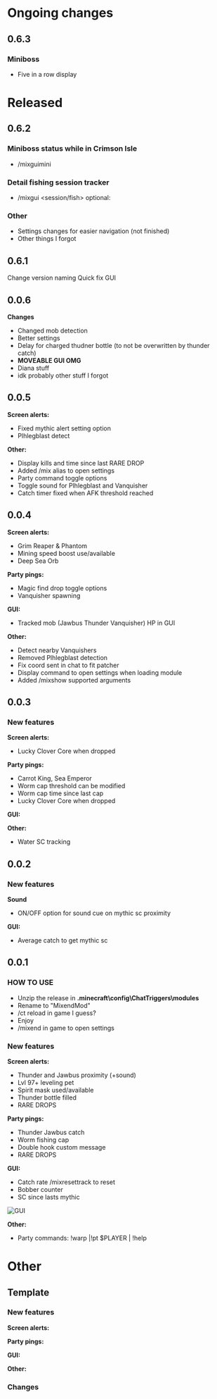 # Ongoing changes

## 0.6.3

### Miniboss
- Five in a row display

# Released

## 0.6.2

### Miniboss status while in Crimson Isle
- /mixguimini

### Detail fishing session tracker
- /mixgui <session/fish> optional: <reset>

### Other
- Settings changes for easier navigation (not finished)
- Other things I forgot

## 0.6.1

Change version naming
Quick fix GUI

## 0.0.6

**Changes**

- Changed mob detection
- Better settings
- Delay for charged thudner bottle (to not be overwritten by thunder catch)
- **MOVEABLE GUI OMG**
- Diana stuff
- idk probably other stuff I forgot

## 0.0.5

**Screen alerts:**

- Fixed mythic alert setting option 
- Plhlegblast detect

**Other:**

- Display kills and time since last RARE DROP
- Added /mix alias to open settings
- Party command toggle options
- Toggle sound for Plhlegblast and Vanquisher
- Catch timer fixed when AFK threshold reached

## 0.0.4

**Screen alerts:**

- Grim Reaper & Phantom
- Mining speed boost use/available
- Deep Sea Orb

**Party pings:**

- Magic find drop toggle options
- Vanquisher spawning

**GUI:**

- Tracked mob (Jawbus Thunder Vanquisher) HP in GUI

**Other:**

- Detect nearby Vanquishers
- Removed Plhlegblast detection
- Fix coord sent in chat to fit patcher
- Display command to open settings when loading module
- Added /mixshow supported arguments

## 0.0.3

### New features

**Screen alerts:**

- Lucky Clover Core when dropped

**Party pings:**

- Carrot King, Sea Emperor
- Worm cap threshold can be modified
- Worm cap time since last cap
- Lucky Clover Core when dropped

**GUI:**

**Other:**

- Water SC tracking

## 0.0.2

### New features

**Sound**
- ON/OFF option for sound cue on mythic sc proximity

**GUI:**
- Average catch to get mythic sc

## 0.0.1

### HOW TO USE

- Unzip the release in **.minecraft\config\ChatTriggers\modules**
- Rename to "MixendMod"
- /ct reload in game I guess?
- Enjoy
- /mixend in game to open settings

### New features

**Screen alerts:**
- Thunder and Jawbus proximity (+sound)
- Lvl 97+ leveling pet
- Spirit mask used/available
- Thunder bottle filled
- RARE DROPS

**Party pings:**
- Thunder Jawbus catch
- Worm fishing cap
- Double hook custom message
- RARE DROPS

**GUI:**
- Catch rate /mixresettrack to reset
- Bobber counter
- SC since lasts mythic

![GUI](https://i.imgur.com/dIgSXMw.png)

**Other:**
- Party commands: !warp |!pt $PLAYER | !help

# Other

## Template

### New features

**Screen alerts:**

**Party pings:**

**GUI:**

**Other:**

### Changes
